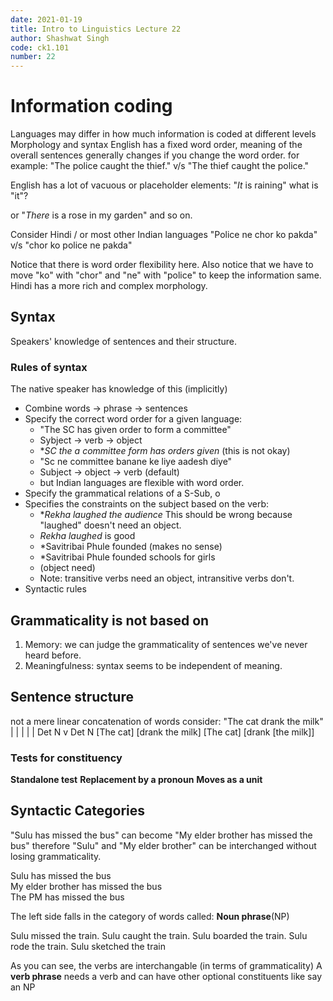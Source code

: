```yaml
---
date: 2021-01-19
title: Intro to Linguistics Lecture 22
author: Shashwat Singh
code: ck1.101
number: 22
---
```


# Information coding 
Languages may differ in how much information is coded at different levels
Morphology and syntax
English has a fixed word order, meaning of the overall sentences generally changes if you change the word order. 
for example:
"The police caught the thief."
v/s
"The thief caught the police."

English has a lot of vacuous or placeholder elements:
"_It_ is raining" 
what is "it"?

or "_There_ is a rose in my garden"
and so on.

Consider Hindi / or most other Indian languages 
"Police ne chor ko pakda"
v/s
"chor ko police ne pakda"

Notice that there is word order flexibility here. Also notice that we have to move "ko" with "chor" and "ne" with "police" to keep the information same.
Hindi has a more rich and complex morphology. 


## Syntax
Speakers' knowledge of sentences and their structure. 

### Rules of syntax
The native speaker has knowledge of this (implicitly)
- Combine words  →  phrase → sentences
- Specify the correct word order for a given language:
    - "The SC has given order to form a committee"
    - Sybject → verb → object
    - \**SC the a committee form has orders given* (this is not okay)
    - "Sc ne committee banane ke liye aadesh diye"
    - Subject → object → verb (default)
    - but Indian languages are flexible with word order. 
 - Specify the grammatical relations of a S-Sub, o
 - Specifies the constraints on the subject based on the verb:
     - \*_Rekha laughed the audience_ This should be wrong because "laughed" doesn't need an object.
     - _Rekha laughed_ is good
     - \*Savitribai Phule founded (makes no sense)
     - \*Savitribai Phule founded schools for girls
     - (object need)
     - Note: transitive verbs need an object, intransitive verbs don't.
- Syntactic rules


## Grammaticality is not based on
1. Memory: we can judge the grammaticality of sentences we've never heard before. 
2. Meaningfulness: syntax seems to be independent of meaning.


## Sentence structure
not a mere linear concatenation of words
consider:
"The cat drank the milk"
   |      |      |       |      |
Det   N    v      Det N
\[The cat\] \[drank the milk\]
\[The cat\] \[drank \[the milk\]\]

### Tests for constituency
__Standalone test__
__Replacement by a pronoun__
__Moves as a unit__

## Syntactic Categories

"Sulu has missed the bus"
can become "My elder brother has missed the bus"
therefore "Sulu" and "My elder brother" can be interchanged without losing grammaticality.

Sulu                                         has missed the bus  
My elder brother                     has missed the bus  
The PM                                   has missed the bus  

The left side falls in the category of words called: __Noun phrase__(NP)

Sulu     missed      the train.
Sulu     caught      the train.
Sulu     boarded   the train.
Sulu     rode         the train.
Sulu     sketched  the train

As you can see, the verbs are interchangable (in terms of grammaticality)
A __verb phrase__ needs a verb and can have other optional constituents like say an NP
